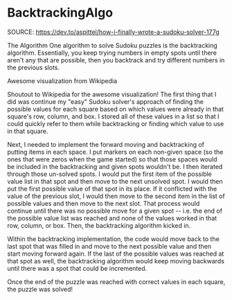 # BacktrackingAlgo

SOURCE: https://dev.to/aspittel/how-i-finally-wrote-a-sudoku-solver-177g




The Algorithm
One algorithm to solve Sudoku puzzles is the backtracking algorithm. Essentially, you keep trying numbers in empty spots until there aren't any that are possible, then you backtrack and try different numbers in the previous slots.

Awesome visualization from Wikipedia

Shoutout to Wikipedia for the awesome visualization!
The first thing that I did was continue my "easy" Sudoku solver's approach of finding the possible values for each square based on which values were already in that square's row, column, and box. I stored all of these values in a list so that I could quickly refer to them while backtracking or finding which value to use in that square.

Next, I needed to implement the forward moving and backtracking of putting items in each space. I put markers on each non-given space (so the ones that were zeros when the game started) so that those spaces would be included in the backtracking and given spots wouldn't be. I then iterated through those un-solved spots. I would put the first item of the possible value list in that spot and then move to the next unsolved spot. I would then put the first possible value of that spot in its place. If it conflicted with the value of the previous slot, I would then move to the second item in the list of possible values and then move to the next slot. That process would continue until there was no possible move for a given spot -- i.e. the end of the possible value list was reached and none of the values worked in that row, column, or box. Then, the backtracking algorithm kicked in.

Within the backtracking implementation, the code would move back to the last spot that was filled in and move to the next possible value and then start moving forward again. If the last of the possible values was reached at that spot as well, the backtracking algorithm would keep moving backwards until there was a spot that could be incremented.

Once the end of the puzzle was reached with correct values in each square, the puzzle was solved!
